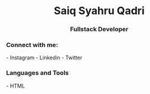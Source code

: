 <h1 align="center">Saiq Syahru Qadri</h1>
<h3 align="center">Fullstack Developer</h3>

<h3 align="left">Connect with me:</h3>
- Instagram
- Linkedin
- Twitter

<h3 align="left">Languages and Tools</h3>
- HTML
